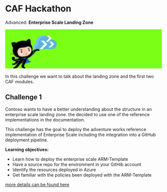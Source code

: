 # CAF Hackathon

Advanced: **Enterprise Scale Landing Zone**

![CAF Hackathon Header](/media/caf-hackathon-header.png)

In this challenge we want to talk about the landing zone and the first two CAF modules.

## Challenge 1

Contoso wants to have a better understanding about the structure in an enterprise scale landing zone. the decided to use one of the reference implementations in the documentation.

This challenge has the goal to deploy the adventure works reference implementation of Enterprise Scale including the integration into a GitHub deployment pipeline.

**Learning objectives:**

- Learn how to deploy the enterprise scale ARM-Template
- Have a source repo for the environment in your GitHib account
- Identify the resources deployed in Azure
- Get familiar with the policies been deployed with the ARM-Template

[more details can be found here](https://github.com/Azure/Enterprise-Scale/blob/main/docs/reference/adventureworks/README.md)

